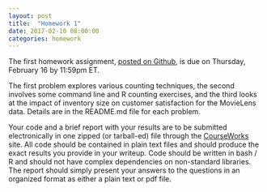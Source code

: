 ```yaml
---
layout: post
title:  "Homework 1"
date: 2017-02-10 08:00:00
categories: homework
---
```


The first homework assignment, [posted on Github](https://github.com/jhofman/msd2017/tree/master/homework/homework_1), is due on Thursday, February 16 by 11:59pm ET.

The first problem explores various counting techniques, the second involves some command line and R counting exercises, and the third looks at the impact of inventory size on customer satisfaction for the MovieLens data.
Details are in the README.md file for each problem.

Your code and a brief report with your results are to be submitted electronically in one zipped (or tarball-ed) file through the [CourseWorks](https://courseworks2.columbia.edu/courses/sis_course_id:APMAE4990_001_2017_1) site.
All code should be contained in plain text files and should produce the exact results you provide in your writeup.
Code should be written in bash / R and should not have complex dependencies on non-standard libraries.
The report should simply present your answers to the questions in an organized format as either a plain text or pdf file.
